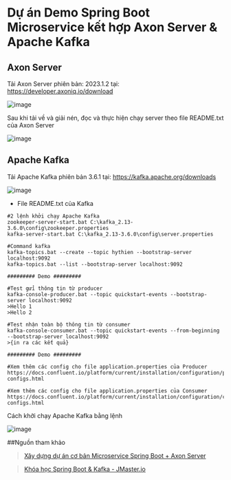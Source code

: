# Dự án Demo Spring Boot Microservice kết hợp Axon Server & Apache Kafka
## Axon Server
Tải Axon Server phiên bản: 2023.1.2 tại: https://developer.axoniq.io/download

![image](https://github.com/DHThienIT/DemoProject_BorrowingBook_Microservice/assets/114917226/6596c5dc-2711-475f-9663-1fa830fcf828)

Sau khi tải về và giải nén, đọc và thực hiện chạy server theo file README.txt của Axon Server

![image](https://github.com/DHThienIT/DemoProject_BorrowingBook_Microservice/assets/114917226/2de1d96d-7f95-4342-8d2e-12aef318bfaa)

## Apache Kafka
Tải Apache Kafka phiên bản 3.6.1 tại: https://kafka.apache.org/downloads

![image](https://github.com/DHThienIT/DemoProject_BorrowingBook_Microservice/assets/114917226/1a131d9e-77fd-4f30-846b-f52554d591e7)

- File README.txt của Kafka
```
#2 lệnh khởi chạy Apache Kafka
zookeeper-server-start.bat C:\kafka_2.13-3.6.0\config\zookeeper.properties
kafka-server-start.bat C:\kafka_2.13-3.6.0\config\server.properties

#Command kafka
kafka-topics.bat --create --topic hythien --bootstrap-server localhost:9092
kafka-topics.bat --list --bootstrap-server localhost:9092

######### Demo #########

#Test gửi thông tin từ producer
kafka-console-producer.bat --topic quickstart-events --bootstrap-server localhost:9092
>Hello 1
>Hello 2

#Test nhận toàn bộ thông tin từ consumer
kafka-console-consumer.bat --topic quickstart-events --from-beginning --bootstrap-server localhost:9092
>{in ra các kết quả}

######### Demo #########

#Xem thêm các config cho file application.properties của Producer
https://docs.confluent.io/platform/current/installation/configuration/producer-configs.html

#Xem thêm các config cho file application.properties của Consumer
https://docs.confluent.io/platform/current/installation/configuration/consumer-configs.html
```

Cách khởi chạy Apache Kafka bằng lệnh

![image](https://github.com/DHThienIT/DemoProject_BorrowingBook_Microservice/assets/114917226/73cb0d6d-1b4e-4114-a069-9652aeb022d2)

##Nguồn tham khảo
> [Xây dựng dự án cơ bản Microservice Spring Boot + Axon Server](https://www.youtube.com/playlist?list=PLDHSigHSDJWUTBa8r8tvQDQMZbemLBNp4)

> [Khóa học Spring Boot & Kafka - JMaster.io](https://www.youtube.com/watch?v=HGywc-e5f4E&list=PLsfLgp1K1xQ42CWP8dsIa7OT2EJFnRGGd)
